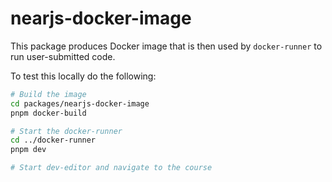 # nearjs-docker-image

This package produces Docker image that is then used by `docker-runner` to run user-submitted code.

To test this locally do the following:

```bash
# Build the image
cd packages/nearjs-docker-image
pnpm docker-build

# Start the docker-runner
cd ../docker-runner
pnpm dev

# Start dev-editor and navigate to the course
```
